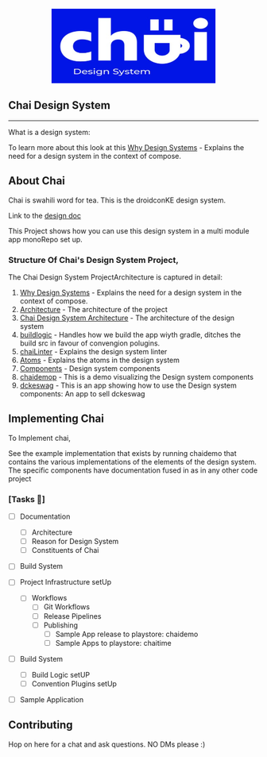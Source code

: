 <p align="center">
  <a href="https://github.com/droidconKE/droidconKE2022Android">
    <img src="https://raw.githubusercontent.com/droidconKE/iconPack/master/images/chaicover.png" alt="Chai Design Logo" width=330 height=150>
  </a>

## Chai Design System
---

What is a design system:

To learn more about this look at this [Why Design Systems](https://github.com/droidconKE/chai/blob/master/docs/whyDesignSystems.md) -  Explains the need for a design system in the context of compose.

## About Chai

Chai is swahili word for tea.
This is the droidconKE design system.

Link to the [design doc](https://xd.adobe.com/view/eb1ed4ed-fd4d-4ba2-b2f7-a91c7379a022-be4d/screen/cfea72b5-9007-4335-ae86-9162594c094f/)

This Project shows how you can use this design system in a multi module app monoRepo set up.


### Structure Of Chai's Design System Project,

The Chai Design System ProjectArchitecture is captured in detail:
1. [Why Design Systems](https://github.com/droidconKE/chai/blob/master/docs/whyDesignSystems.md) -  Explains the need for a design system in the context of compose.
2. [Architecture](https://github.com/droidconKE/chai/blob/master/docs/architecture.md) -  The architecture of the project
3. [Chai Design System Architecture](https://github.com/droidconKE/chai/blob/master/docs/chaiArchitecture.md) -  The architecture of the design system
4. [buildlogic](https://github.com/droidconKE/chai/blob/master/docs/buildlogic.md) -  Handles how we build the app wiyth gradle, ditches the build src in favour of convengion polugins.
5. [chaiLinter](https://github.com/droidconKE/chai/blob/master/docs/chaiLinter.md) -  Explains the design system linter
6. [Atoms](https://github.com/droidconKE/chai/blob/master/docs/atoms.md) - Explains the atoms in the design system
7. [Components](https://github.com/droidconKE/chai/blob/master/docs/components.md) -  Design system components
7. [chaidemop](https://github.com/droidconKE/chai/blob/master/docs/components.md) -  This is a demo visualizing the Design system components
7. [dckeswag](https://github.com/droidconKE/chai/blob/master/docs/.md) -   This is an app showing how to use the Design system components: An app to sell dckeswag

## Implementing Chai

To Implement chai,

See the example implementation that  exists by running chaidemo that contains the various implementations of the elements of the design system.
The specific components have documentation fused in as in any other code project

### [Tasks 🚧]
- [ ] Documentation
  - [ ] Architecture
  - [ ] Reason for Design System
  - [ ] Constituents of Chai
- [ ] Build System
- [ ] Project Infrastructure setUp
  - [ ] Workflows
    - [ ] Git Workflows
    - [ ] Release Pipelines
    - [ ] Publishing
      - [ ] Sample App release to playstore: chaidemo
      - [ ] Sample Apps to playstore: chaitime
- [ ] Build System
  - [ ] Build Logic setUP
  - [ ] Convention Plugins setUp
- [ ] Sample Application


## Contributing
 Hop on here for a chat and ask questions. NO DMs please :)


